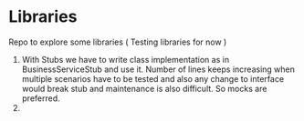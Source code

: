 # Libraries
Repo to explore some libraries ( Testing libraries for now )

1. With Stubs we have to write class implementation as in BusinessServiceStub and use it.
   Number of lines keeps increasing when multiple scenarios have to be tested and also any change to interface would 
   break stub and maintenance is also difficult. So mocks are preferred.
2. 

